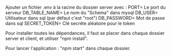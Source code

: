 Ajouter un fichier .env à la racine du dossier server avec : 
PORT= Le port du serveur
DB_TABLE_NAME= Le nom du "Schema" dans mysql
DB_USER= Utilisateur dans sql (par défaut c'est "root")
DB_PASSWORD= Mot de passe dans sql 
SECRET_TOKEN= Clé secréte aléatoire pour le token

Pour installer toutes les dépendances, il faut se placer dans chaque dossier server et client, et utiliser "npm install".

Pour lancer l'application : "npm start" dans chaque dossier.
